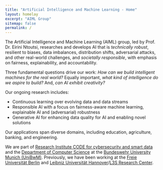 ```yaml
---
title: "Artificial Intelligence and Machine Learning - Home"
layout: homelay
excerpt: "AIML Group"
sitemap: false
permalink: /
---
```


The Artificial Intelligence and Machine Learning (AIML) group, led by Prof. Dr. Eirini Ntoutsi, researches and develops AI that is *technically robust*, resilient to biases, data imbalances, distribution shifts, adversarial attacks, and other real-world challenges, and *societally responsible*, with emphasis on fairness, explainability, and accountability. 

Three fundamental questions drive our work: *How can we build intelligent machines for the real world?* Equally important, *what kind of intelligence do we aspire to build?* And, *can AI exhibit creativity?*

Our ongoing research includes:
- Continuous learning over evolving data and data streams
- Responsible AI with a focus on fairness-aware machine learning, explainable AI and (adversarial) robustness
- Generative AI for enhancing data quality for AI and enabling novel solutions

Our applications span diverse domains, including education, agriculture, banking, and engineering.

We are part of [Research Institute CODE for cybersecurity and smart data](https://www.unibw.de/code) and the [Department of Computer Science](https://www.unibw.de/inf) at the [Bundeswehr University Munich (UniBwM)](https://www.unibw.de/). Previously, we have been working at the [Freie Universität Berlin](https://www.fu-berlin.de/en/) and [Leibniz Universität Hannover](https://www.uni-hannover.de/en/)/[L3S Research Center](https://www.l3s.de/en).
